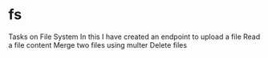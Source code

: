 # fs
Tasks on File System 
In this I have created an endpoint to upload a file 
Read a file content
Merge two files using multer 
Delete files   
